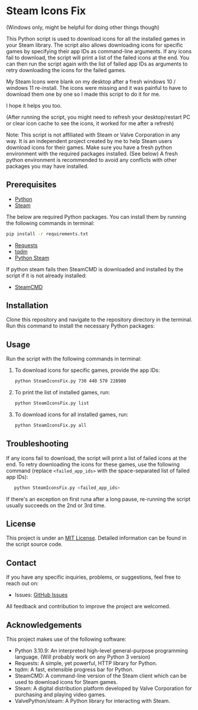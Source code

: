 # Steam Icons Fix

(Windows only, might be helpful for doing other things though)

This Python script is used to download icons for all the installed games in your Steam library. The script also allows
downloading icons for specific games by specifying their app IDs as command-line arguments. If any icons fail to
download, the script will print a list of the failed icons at the end. You can then run the script again with the list
of failed app IDs as arguments to retry downloading the icons for the failed games.

My Steam Icons were blank on my desktop after a fresh windows 10 / windows 11 re-install. The icons were missing and it
was painful to have to download them one by one so I made this script to do it for me.

I hope it helps you too.

(After running the script, you might need to refresh your desktop/restart PC or clear icon cache to see the icons, it
worked for me after a refresh)

Note: This script is not affiliated with Steam or Valve Corporation in any way. It is an independent project created by
me to help Steam users download icons for their games.
Make sure you have a fresh python environment with the required packages installed. (See below)
A fresh python environment is recommended to avoid any conflicts with other packages you may have installed.

## Prerequisites

- [Python](https://www.python.org/downloads/)
- [Steam](https://store.steampowered.com/about/)

The below are required Python packages. You can install them by running the following commands in terminal:

```bash
pip install -r requirements.txt
```

- [Requests](https://docs.python-requests.org/en/master/user/install/#install)
- [tqdm](https://github.com/tqdm/tqdm#installation)
- [Python Steam](https://github.com/ValvePython/steam)

If python steam fails then SteamCMD is downloaded and installed by the script if it is not already installed:

- [SteamCMD](https://developer.valvesoftware.com/wiki/SteamCMD#Downloading_SteamCMD)

## Installation

Clone this repository and navigate to the repository directory in the terminal. Run this command to install the
necessary Python packages:

## Usage

Run the script with the following commands in terminal:

1. To download icons for specific games, provide the app IDs:
   ```bash
   python SteamIconsFix.py 730 440 570 228980
   ```

2. To print the list of installed games, run:
   ```bash
   python SteamIconsFix.py list
   ```

3. To download icons for all installed games, run:
   ```bash
   python SteamIconsFix.py all
   ```

## Troubleshooting

If any icons fail to download, the script will print a list of failed icons at the end. To retry downloading the icons
for these games, use the following command (replace `<failed_app_ids>` with the space-separated list of failed app IDs):

```bash
   python SteamIconsFix.py <failed_app_ids>
   ```

If there's an exception on first runa after a long pause, re-running the script usually succeeds on the 2nd or 3rd time.

## License

This project is under an [MIT License](https://opensource.org/licenses/MIT). Detailed information can be found in the
script source code.

## Contact

If you have any specific inquiries, problems, or suggestions, feel free to reach out on:

- Issues: [GitHub Issues](https://github.com/havokentity/SteamIconsFix/issues)

All feedback and contribution to improve the project are welcomed.

## Acknowledgements

This project makes use of the following software:

- Python 3.10.9: An interpreted high-level general-purpose programming language. (Will probably work on any Python 3
  version)
- Requests: A simple, yet powerful, HTTP library for Python.
- tqdm: A fast, extensible progress bar for Python.
- SteamCMD: A command-line version of the Steam client which can be used to download icons for Steam games.
- Steam: A digital distribution platform developed by Valve Corporation for purchasing and playing video games.
- ValvePython/steam: A Python library for interacting with Steam.

